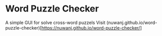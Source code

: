 # Word Puzzle Checker

A simple GUI for solve cross-word puzzels
Visit (nuwanj.github.io/word-puzzle-checker)[https://nuwanj.github.io/word-puzzle-checker/]

